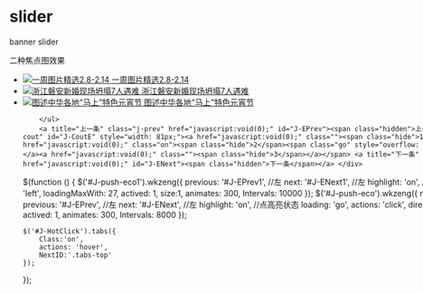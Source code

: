 slider
======

banner slider

二种焦点图效果

<div class="eco sub-f5">
        <ul class="z-eco-list mt8 clear" id="J-push-eco" style="width: 960px; left: -320px;">
          <li class=""><a href="http://new.apdnews.com/photo/68798.html" title="一周图片精选2.8-2.14" target="_blank" class="hot-pic"> <img src="http://img.apdnews.com/1/2014/0214/20140214165358660996_320_200.jpg?2" alt="一周图片精选2.8-2.14"> <span class="texthide">一周图片精选2.8-2.14</span> </a></li>
          <li class="on"><a href="http://new.apdnews.com/photo/68785.html" title="浙江磐安新婚现场坍塌7人遇难" target="_blank" class="hot-pic"> <img src="http://img.apdnews.com/1/2014/0214/20140214161938822937_320_200.jpg?38" alt="浙江磐安新婚现场坍塌7人遇难"> <span class="texthide">浙江磐安新婚现场坍塌7人遇难</span> </a></li>
          <li class=""><a href="http://new.apdnews.com/photo/68498.html" title="图述中华各地“马上”特色元宵节" target="_blank" class="hot-pic"> <img src="http://img.apdnews.com/1/2014/0213/20140213170705219267_320_200.jpg?26" alt="图述中华各地“马上”特色元宵节"> <span class="texthide">图述中华各地“马上”特色元宵节</span> </a></li>

        </ul>
        <a title="上一条" class="j-prev" href="javascript:void(0);" id="J-EPrev"><span class="hidden">上一条</span></a> <span class="eco-cout" id="J-CoutE" style="width: 81px;"><a href="javascript:void(0);" class=""><span class="hide">1</span></a><a href="javascript:void(0);" class="on"><span class="hide">2</span><span class="go" style="overflow: hidden; width: 1.06335px;"></span></a><a href="javascript:void(0);" class=""><span class="hide">3</span></a></span> <a title="下一条" class="j-next" href="javascript:void(0);" id="J-ENext"><span class="hidden">下一条</span></a> </div>

$(function () {
	$('#J-push-eco1').wkzeng({
        previous: '#J-EPrev1',       //左
        next: '#J-ENext1',       //左
        highlight: 'on',            //点高亮状态
        actions: 'click',
        direction: 'left',
		loadingMaxWith: 27,
        actived: 1,
		size:1,
        animates: 300,
        Intervals: 10000
    });
    $('#J-push-eco').wkzeng({
        navigation: '#J-CoutE',  // dot容器
        previous: '#J-EPrev',       //左
        next: '#J-ENext',       //左
        highlight: 'on',            //点高亮状态
        loading: 'go',
        actions: 'click',
        direction: 'left',
		loadingMaxWith: 27,
        actived: 1,
        animates: 300,
        Intervals: 8000
    });
    	 
    $('#J-HotClick').tabs({
        Class:'on',
        actions: 'hover',
        NextID:'.tabs-top'
    });
    
});
